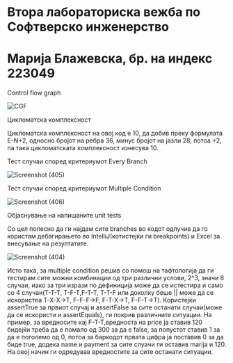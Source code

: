 # Втора лабораториска вежба по Софтверско инженерство
# Марија Блажевска, бр. на индекс 223049
Control flow graph


![CGF](https://github.com/marijablazevskaa/SI_2024_lab2_223049/assets/138380083/e843f983-0813-4528-ada5-9e79aba14543)


Цикломатска комплексност

Цикломатска комплексност на овој код е 10, да добив преку формулата E-N+2, односно бројот на ребра 36, минус бројот на јазли 28, потоа +2, па така цикломатската комплексност изнесува 10.

Тест случаи според критериумот Every Branch

![Screenshot (405)](https://github.com/marijablazevskaa/SI_2024_lab2_223049/assets/138380083/c6462485-e339-458e-a1c5-b0c736e6a8eb)



Тест случаи според критериумот Multiple Condition

![Screenshot (406)](https://github.com/marijablazevskaa/SI_2024_lab2_223049/assets/138380083/a3e2f847-931e-4d0d-bc54-b6621ae5308d)


Објаснување на напишаните unit tests

Со цел полесно да ги најдам сите branches во кодот одлучив да го користам дебагирањето во IntelliJ(котистејќи ги breakpoints) и Excel за внесување на резултатите.

![Screenshot (404)](https://github.com/marijablazevskaa/SI_2024_lab2_223049/assets/138380083/7fd670d7-8f69-46ee-9900-59fd19beb5fc)




Исто така, за multiple condition решив со помош на тафтологија да ги тестирам сите можни комбинации од три различни услови, 2^3, значи 8 случаи, иако за три изрази по дефиниција може да се истестира и само со 4 случаи(T-T-T, T-F-T,F-T-T, T-T-F или доколку беше || може да се искористеа T-X-X->T, F-F-F->F, F-T-X->T, F-F-T->T). Користејќи assertTrue за првиот случај и assertFalse за сите останати случаи(може да се искористи и assertEquals), ги покрив различните ситуации. На пример, за вредносите кај F-T-T,вредноста на price ја ставив 120 бидејќи треба да е помало од 300 за да е false, за попустот ставив 1 за да е поголемо од 0, потоа за баркодот првата цифра ја поставив 0 за да биде true, додека name и payment за сите слуачи ги оставив marija и 120. На овој начин ги одредував вредностите за сите останати ситуации.



